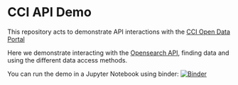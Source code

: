 # CCI API Demo

This repository acts to demonstrate API interactions with the [CCI Open Data Portal](https://climate.esa.int/en/explore/access-climate-data/)

Here we demonstrate interacting with the [Opensearch API](https://ceos.org/document_management/Working_Groups/WGISS/Documents/WGISS%20Best%20Practices/CEOS%20OpenSearch%20Best%20Practice.pdf), 
finding data and using the different data access methods.

You can run the demo in a Jupyter Notebook using binder:
[![Binder](https://mybinder.org/badge_logo.svg)](https://mybinder.org/v2/gh/cedadev/cci-opensearch-demo/HEAD)